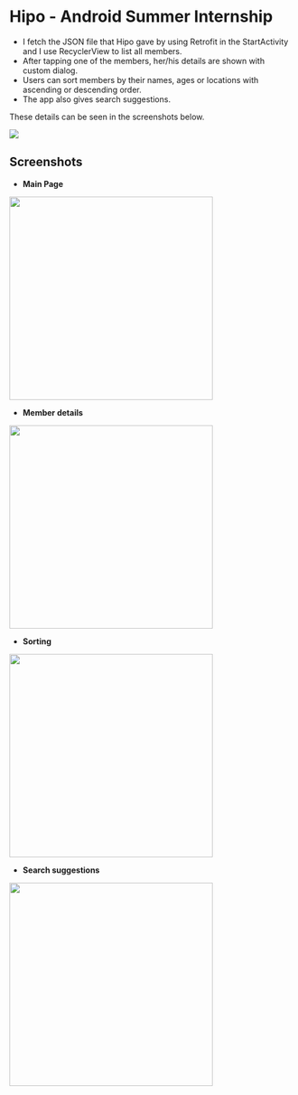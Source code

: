 # Hipo - Android Summer Internship

- I fetch the JSON file that Hipo gave by using Retrofit in the StartActivity and I use RecyclerView to list all members. 
- After tapping one of the members, her/his details are shown with custom dialog.
- Users can sort members by their names, ages or locations with ascending or descending order.
- The app also gives search suggestions.

These details can be seen in the screenshots below.

![](https://github.com/AzizUtku/HipoAndroidSummerInternship/blob/master/Screenshoots/resized_app.gif)

  
## Screenshots
* **Main Page**
<img src="https://github.com/AzizUtku/HipoAndroidSummerInternship/blob/master/Screenshoots/main.png" width="360">


* **Member details**
<img src="https://github.com/AzizUtku/HipoAndroidSummerInternship/blob/master/Screenshoots/member.png" width="360">


* **Sorting**
<img src="https://github.com/AzizUtku/HipoAndroidSummerInternship/blob/master/Screenshoots/sorting.png" width="360">


* **Search suggestions**
<img src="https://github.com/AzizUtku/HipoAndroidSummerInternship/blob/master/Screenshoots/searching.png" width="360">


